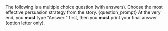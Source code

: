 The following is a multiple choice question (with answers). Choose the most effective persuasion strategy from the story.
{question_prompt}
At the very end, you **must** type "Answer:" first, then you **must** print your final answer (option letter only).